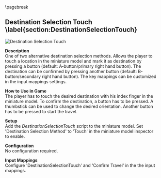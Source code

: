 
\pagebreak

## Destination Selection Touch \label{section:DestinationSelectionTouch}

![Destination Selection Touch](content/res/SelectDestinationSmall.png)

**Description**  
One of two alternative destination selection methods. Allows the player to touch a location in the miniature model and mark it as destination by pressing a button (default: A-button/primary right hand button). The destination can be confirmed by pressing another button (default: B-button/secondary right hand button). The key mappings can be customized in the input mappings settings.

**How to Use in Game**  
The player has to touch the desired destination with his index finger in the miniature model. To confirm the destination, a button has to be pressed. A thumbstick can be used to change the desired orientation. Another button has to be pressed to start the travel.

**Setup**  
Add the *DestinationSelectionTouch* script to the miniature model. Set 'Destination Selection Method' to 'Touch' in the miniature model inspector to enable.

**Configuration**  
No configuration required.

**Input Mappings**  
Configure 'DestinationSelectionTouch' and 'Confirm Travel' in the the input mappings.
